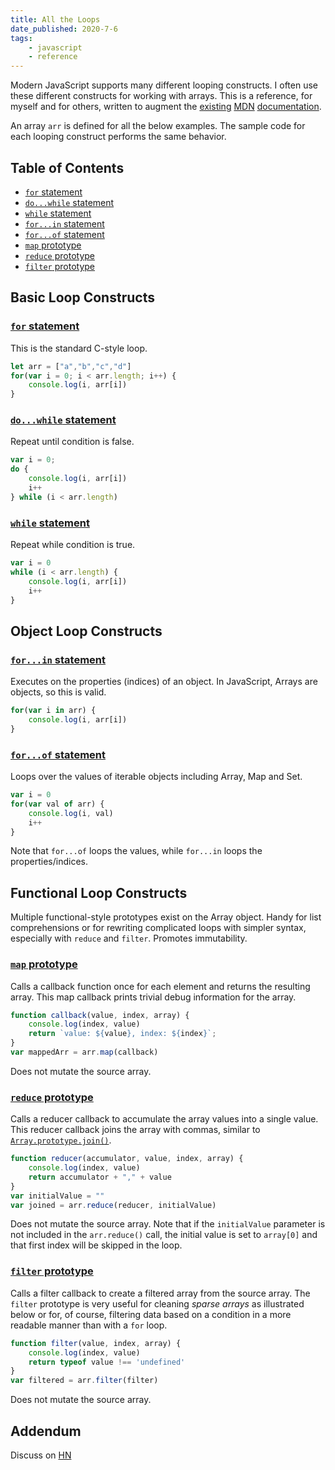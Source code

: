 ```yaml
---
title: All the Loops
date_published: 2020-7-6
tags:
    - javascript
    - reference
---
```


Modern JavaScript supports many different looping constructs. I often use these
different constructs for working with arrays. This is a reference, for myself
and for others, written to augment the [existing](https://developer.mozilla.org/en-US/docs/Web/JavaScript/Guide/Loops_and_iteration) [MDN](https://developer.mozilla.org/en-US/docs/Web/JavaScript/Reference/Global_Objects/Array/forEach) [documentation](https://developer.mozilla.org/en-US/docs/Web/JavaScript/Reference/Global_Objects/Array/map).

An array `arr` is defined for all the below examples. The sample code for each
looping construct performs the same behavior.

## Table of Contents
- [`for` statement](#for-statement)
- [`do...while` statement](#do...while-statement)
- [`while` statement](#while-statement)
- [`for...in` statement](#for...in-statement)
- [`for...of` statement](#for...of-statement)
- [`map` prototype](#map-prototype)
- [`reduce` prototype](#reduce-prototype)
- [`filter` prototype](#filter-prototype)

## Basic Loop Constructs

### [`for` statement](https://developer.mozilla.org/en-US/docs/Web/JavaScript/Guide/Loops_and_iteration#for_statement)
This is the standard C-style loop.
```javascript
let arr = ["a","b","c","d"]
for(var i = 0; i < arr.length; i++) {
    console.log(i, arr[i])
}
```

### [`do...while` statement](https://developer.mozilla.org/en-US/docs/Web/JavaScript/Guide/Loops_and_iteration#do...while_statement)
Repeat until condition is false.
```javascript
var i = 0;
do {
    console.log(i, arr[i])
    i++
} while (i < arr.length)
```
### [`while` statement](https://developer.mozilla.org/en-US/docs/Web/JavaScript/Guide/Loops_and_iteration#while_statement)
Repeat while condition is true.
```javascript
var i = 0
while (i < arr.length) {
    console.log(i, arr[i])
    i++
}
```

## Object Loop Constructs
### [`for...in` statement](https://developer.mozilla.org/en-US/docs/Web/JavaScript/Guide/Loops_and_iteration#for...in_statement)
Executes on the properties (indices) of an object. In JavaScript, Arrays are objects, so
this is valid.
```javascript
for(var i in arr) {
    console.log(i, arr[i])
}
```
### [`for...of` statement](https://developer.mozilla.org/en-US/docs/Web/JavaScript/Guide/Loops_and_iteration#for...of_statement)
Loops over the values of iterable objects including Array, Map and Set.
```javascript
var i = 0
for(var val of arr) {
    console.log(i, val)
    i++
}
```
Note that `for...of` loops the values, while `for...in` loops the properties/indices.

## Functional Loop Constructs
Multiple functional-style prototypes exist on the Array object. Handy for
list comprehensions or for rewriting complicated loops with simpler syntax,
especially with `reduce` and `filter`. Promotes immutability.

### [`map` prototype](https://developer.mozilla.org/en-US/docs/Web/JavaScript/Reference/Global_Objects/Array/map)
Calls a callback function once for each element and returns the resulting array.
This map callback prints trivial debug information for the array.
```javascript
function callback(value, index, array) {
    console.log(index, value)
    return `value: ${value}, index: ${index}`;
}
var mappedArr = arr.map(callback)
```
Does not mutate the source array.

### [`reduce` prototype](https://developer.mozilla.org/en-US/docs/Web/JavaScript/Reference/Global_Objects/Array/reduce)
Calls a reducer callback to accumulate the array values into a single value.
This reducer callback joins the array with commas, similar to [`Array.prototype.join()`](https://developer.mozilla.org/en-US/docs/Web/JavaScript/Reference/Global_Objects/Array/join).
```javascript
function reducer(accumulator, value, index, array) {
    console.log(index, value)
    return accumulator + "," + value
}
var initialValue = ""
var joined = arr.reduce(reducer, initialValue)
```
Does not mutate the source array. Note that if the `initialValue` parameter is
not included in the `arr.reduce()` call, the initial value is set to `array[0]`
and that first index will be skipped in the loop.

### [`filter` prototype](https://developer.mozilla.org/en-US/docs/Web/JavaScript/Reference/Global_Objects/Array/filter)
Calls a filter callback to create a filtered array from the source array. The `filter` prototype
is very useful for cleaning *sparse arrays* as illustrated below or for, of course, filtering data
based on a condition in a more readable manner than with a `for` loop.
```javascript
function filter(value, index, array) {
    console.log(index, value)
    return typeof value !== 'undefined'
}
var filtered = arr.filter(filter)
```
Does not mutate the source array.

## Addendum
Discuss on [HN](https://news.ycombinator.com/item?id=23751168)